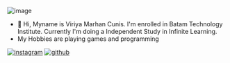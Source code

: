 ![image](https://github.com/user-attachments/assets/6fe75ca2-5e40-4cb1-b926-74a5f561d6ac)

- 👋 Hi, Myname is Viriya Marhan Cunis. I'm enrolled in Batam Technology Institute. Currently I'm doing a Independent Study in Infinite Learning.
- My Hobbies are playing games and programming




[![instagram](https://github.com/shikhar1020jais1/Git-Social/blob/master/Icons/Instagram.png (Instagram))][2]
[![github](https://github.com/shikhar1020jais1/Git-Social/blob/master/Icons/Github.png (Github))][5]


[2]: [https://www.instagram.com/](https://www.instagram.com/v31nstar?igsh=NHV1djNzMHZ1MGd4)
[5]: https://www.github.com/ViriyaMarhanCunis




<!---
ViriyaMarhanCunis/ViriyaMarhanCunis is a ✨ special ✨ repository because its `README.md` (this file) appears on your GitHub profile.
You can click the Preview link to take a look at your changes.
--->
